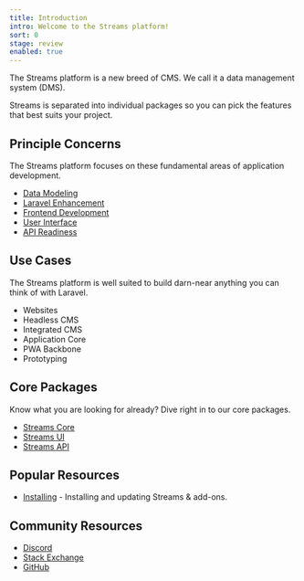 ```yaml
---
title: Introduction
intro: Welcome to the Streams platform!
sort: 0
stage: review
enabled: true
---
```


The Streams platform is a new breed of CMS. We call it a data management system (DMS).

Streams is separated into individual packages so you can pick the features that best suits your project.

## Principle Concerns

The Streams platform focuses on these fundamental areas of application development.

- [Data Modeling](streams)
- [Laravel Enhancement](core)
- [Frontend Development](frontend)
- [User Interface](ui)
- [API Readiness](api)

## Use Cases

The Streams platform is well suited to build darn-near anything you can think of with Laravel.

- Websites
- Headless CMS
- Integrated CMS
- Application Core
- PWA Backbone
- Prototyping

## Core Packages

Know what you are looking for already? Dive right in to our core packages.

- [Streams Core](core/introduction)
- [Streams UI](ui/introduction)
- [Streams API](api/introduction)

## Popular Resources

- [Installing](installation) - Installing and updating Streams & add-ons.
<!-- - [Addons](/addons) - Explore addons available for the Streams platform. -->

## Community Resources

- [Discord](https://discord.gg/vhz8NZC)
- [Stack Exchange](https://stackoverflow.com/search?q=laravel+streams)
- [GitHub](https://github.com/anomalylabs/streams)
<!-- - [YouTube](https://www.youtube.com/user/AIWebSystems) -->
